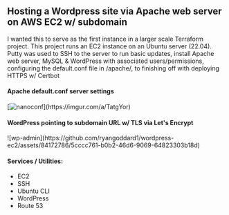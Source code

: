 <H2>Hosting a Wordpress site via Apache web server on AWS EC2 w/ subdomain</H2>
<p>I wanted this to serve as the first instance in a larger scale Terraform project. This project runs an EC2 instance on an Ubuntu server (22.04). Putty was used to SSH to the server to run basic updates, install Apache web server, MySQL & WordPress with associated users/permissions, configuring the default.conf file in /apache/, to finishing off with deploying HTTPS w/ Certbot</p>


<h4>Apache default.conf server settings</h4>
[<img src="https://i.ibb.co/HHGw2y7/nanoconf.png" alt="nanoconf" border="0"></a>](https://imgur.com/a/TatgYor)


<h4>WordPress pointing to subdomain URL w/ TLS via Let's Encrypt</h4>
![wp-admin](https://github.com/ryangoddard1/wordpress-ec2/assets/84172786/5cccc761-b0b2-46d6-9069-64823303b18d)




<h4>Services / Utilities:</h4>
  <ul>
  <li>EC2</li>
  <li>SSH</li>
  <li>Ubuntu CLI</li>
  <li>WordPress</li>
  <li>Route 53</li>
  </ul>
